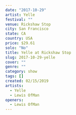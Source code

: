 ```yaml
---
date: "2017-10-29"
artist: Yelle
festival: ""
venue: Rickshaw Stop
city: San Francisco
state: CA
country: USA
price: $29.61
solo: "No"
title: Yelle at Rickshaw Stop
slug: 2017-10-29-yelle
cover: ""
genre: ""
category: show
tags: []
created: 02/15/2019
artists:
  - Yelle
  - Lewis OfMan
openers:
  - Lewis OfMan
---
```

